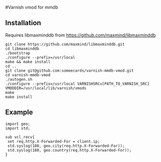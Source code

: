 #Varnish vmod for mmdb

## Installation
Requires libmaxminddb from https://github.com/maxmind/libmaxminddb

```
git clone https://github.com/maxmind/libmaxminddb.git
cd libmaxminddb
./bootstrap
./configure --prefix=/usr/local
make && make install
cd ..
git clone git@github.com:someecards/varnish-mmdb-vmod.git
cd varnish-mmdb-vmod
./autogen.sh
./configure --prefix=/usr/local VARNISHSRC=[PATH_TO_VARNISH_SRC] VMODDIR=/usr/local/lib/varnish/vmods
make
make install
```

## Example

```
import geo;
import std;

sub vcl_recv{
 set req.http.X-Forwarded-For = client.ip;
 std.syslog(180, geo.city(req.http.X-Forwarded-For));
 std.syslog(180, geo.country(req.http.X-Forwarded-For));
}
```

